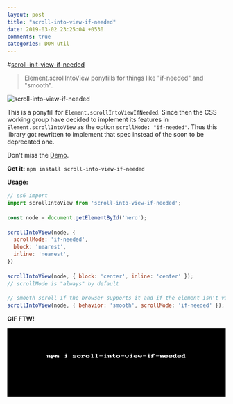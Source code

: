 ```yaml
---
layout: post
title: "scroll-into-view-if-needed"
date: 2019-03-02 23:25:04 +0530
comments: true
categories: DOM util
---
```


#[scroll-init-view-if-needed](https://www.npmjs.com/package/scroll-into-view-if-needed)
> Element.scrollIntoView ponyfills for things like "if-needed" and "smooth".

![scroll-into-view-if-needed](/images/scroll-into-view-if-needed/scroll-into-view-if-needed.png)

This is a ponyfill for `Element.scrollIntoViewIfNeeded`. Since then the CSS working group have decided to implement its features in `Element.scrollIntoView` as the option `scrollMode: "if-needed"`. Thus this library got rewritten to implement that spec instead of the soon to be deprecated one.

Don't miss the [Demo](https://scroll-into-view-if-needed.netlify.com).

__Get it:__ `npm install scroll-into-view-if-needed`

__Usage:__

```js
// es6 import
import scrollIntoView from 'scroll-into-view-if-needed';

const node = document.getElementById('hero');

scrollIntoView(node, {
  scrollMode: 'if-needed',
  block: 'nearest',
  inline: 'nearest',
})

scrollIntoView(node, { block: 'center', inline: 'center' });
// scrollMode is "always" by default

// smooth scroll if the browser supports it and if the element isn't visible
scrollIntoView(node, { behavior: 'smooth', scrollMode: 'if-needed' });
```

__GIF FTW!__

![scroll-into-view-if-needed](/images/scroll-into-view-if-needed/scroll-into-view-if-needed.gif)

